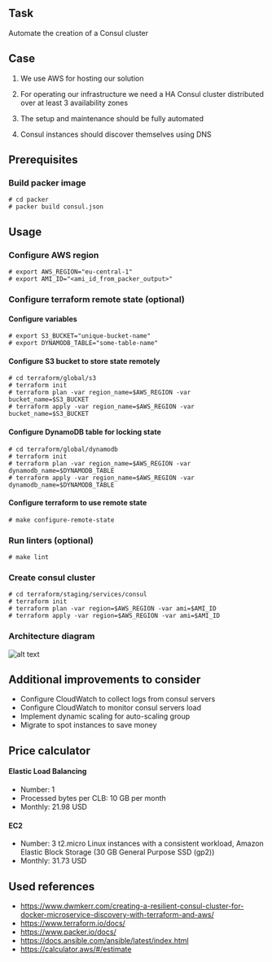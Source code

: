 ## Task

Automate the creation of a Consul cluster

## Case

1. We use AWS for hosting our solution

2. For operating our infrastructure we need a HA Consul cluster distributed over at least 3 availability zones

3. The setup and maintenance should be fully automated

4. Consul instances should discover themselves using DNS

## Prerequisites

### Build packer image
```
# cd packer
# packer build consul.json
```

## Usage

### Configure AWS region
```
# export AWS_REGION="eu-central-1"
# export AMI_ID="<ami_id_from_packer_output>"
```

### Configure terraform remote state (optional)

#### Configure variables
```
# export S3_BUCKET="unique-bucket-name"
# export DYNAMODB_TABLE="some-table-name"
```

#### Configure S3 bucket to store state remotely
```
# cd terraform/global/s3
# terraform init
# terraform plan -var region_name=$AWS_REGION -var bucket_name=$S3_BUCKET
# terraform apply -var region_name=$AWS_REGION -var bucket_name=$S3_BUCKET
```

#### Configure DynamoDB table for locking state
```
# cd terraform/global/dynamodb
# terraform init
# terraform plan -var region_name=$AWS_REGION -var dynamodb_name=$DYNAMODB_TABLE
# terraform apply -var region_name=$AWS_REGION -var dynamodb_name=$DYNAMODB_TABLE
```

#### Configure terraform to use remote state
```
# make configure-remote-state
```

### Run linters (optional)
```
# make lint
```

### Create consul cluster
```
# cd terraform/staging/services/consul
# terraform init
# terraform plan -var region=$AWS_REGION -var ami=$AMI_ID
# terraform apply -var region=$AWS_REGION -var ami=$AMI_ID
```

### Architecture diagram
![alt text](https://i.imgur.com/JuKMOND.png "AWS diagram")


## Additional improvements to consider
* Configure CloudWatch to collect logs from consul servers
* Configure CloudWatch to monitor consul servers load
* Implement dynamic scaling for auto-scaling group 
* Migrate to spot instances to save money

## Price calculator
#### Elastic Load Balancing 
* Number: 1
* Processed bytes per CLB: 10 GB per month
* Monthly: 21.98 USD
#### EC2
* Number: 3 t2.micro Linux instances with a consistent workload, Amazon Elastic Block Storage (30 GB General Purpose SSD (gp2))
* Monthly: 31.73 USD

## Used references
* https://www.dwmkerr.com/creating-a-resilient-consul-cluster-for-docker-microservice-discovery-with-terraform-and-aws/
* https://www.terraform.io/docs/
* https://www.packer.io/docs/
* https://docs.ansible.com/ansible/latest/index.html
* https://calculator.aws/#/estimate
